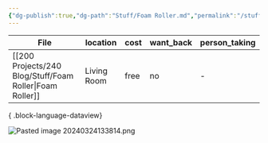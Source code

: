 ```yaml
---
{"dg-publish":true,"dg-path":"Stuff/Foam Roller.md","permalink":"/stuff/foam-roller/"}
---
```



| File                                                        | location    | cost | want_back | person_taking |
| ----------------------------------------------------------- | ----------- | ---- | --------- | ------------- |
| [[200 Projects/240 Blog/Stuff/Foam Roller\|Foam Roller]] | Living Room | free | no        | \-            |

{ .block-language-dataview}

![Pasted image 20240324133814.png](/img/user/Attachments/Pasted%20image%2020240324133814.png)